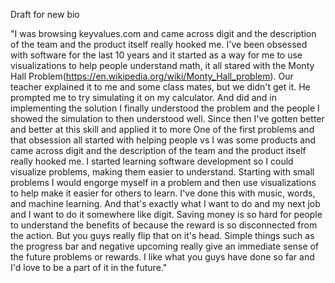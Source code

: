 Draft for new bio

"I was browsing keyvalues.com and came across digit and the description of the team and the product itself really hooked me. I've been obsessed with software for the last 10 years and it started as a way for me to use visualizations to help people understand math, it all stared with the Monty Hall Problem(https://en.wikipedia.org/wiki/Monty_Hall_problem). Our teacher explained it to me and some class mates, but we didn't get it. He prompted me to try simulating it on my calculator. And did and in implementing the solution I finally understood the problem and the people I showed the simulation to then understood well. Since then I've gotten better and better at this skill and applied it to more One of the first problems and that obsession all started with helping people vs
I was some products and came across digit and the description of the team and the product itself really hooked me. I started learning software development so I could visualize problems, making them easier to understand. Starting with small problems I would engorge myself in a problem and then use visualizations to help make it easier for others to learn. I've done this with music, words, and machine learning. And that's exactly what I want to do and my next job and I want to do it somewhere like digit. Saving money is so hard for people to understand the benefits of because the reward is so disconnected from the action. But you guys really flip that on it's head. Simple things such as the progress bar and negative upcoming really give an immediate sense of the future problems or rewards. I like what you guys have done so far and I'd love to be a part of it in the future."
